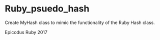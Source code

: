 # Ruby_psuedo_hash

Create MyHash class to mimic the functionality of the Ruby Hash class.

Epicodus Ruby 2017
